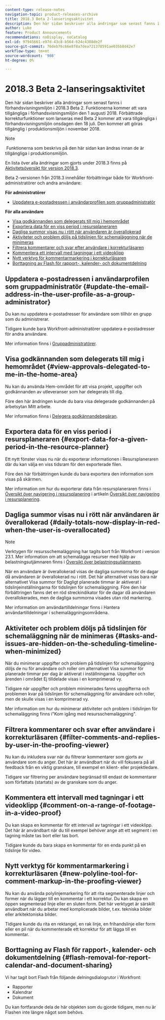 ```yaml
---
content-type: release-notes
navigation-topic: product-releases-archive
title: 2018.3 Beta 2-lanseringsaktivitet
description: Den här sidan beskriver alla ändringar som senast fanns i förhandsvisningsmiljön i 2018.3 Beta 2. Funktionerna kommer att vara tillgängliga i förhandsvisningsmiljön den 1 augusti 2018. Förbättrade korrekturfunktioner som lanseras med Beta 2 kommer att vara tillgängliga i förhandsvisningsmiljön onsdagen den 18 juli. Den kommer att göras tillgänglig i produktionsmiljön i november 2018.
author: Luke
feature: Product Announcements
recommendations: noDisplay, noCatalog
exl-id: 97945661-e97d-43c8-b564-624c4388de2f
source-git-commit: 76deb76c66e8f8a7dea721378591ae035b8d42e7
workflow-type: tm+mt
source-wordcount: '908'
ht-degree: 0%

---
```


# 2018.3 Beta 2-lanseringsaktivitet

Den här sidan beskriver alla ändringar som senast fanns i förhandsvisningsmiljön i 2018.3 Beta 2. Funktionerna kommer att vara tillgängliga i förhandsvisningsmiljön den 1 augusti 2018. Förbättrade korrekturfunktioner som lanseras med Beta 2 kommer att vara tillgängliga i förhandsvisningsmiljön onsdagen den 18 juli. Den kommer att göras tillgänglig i produktionsmiljön i november 2018.

>[!NOTE]
>
> Funktionerna som beskrivs på den här sidan kan ändras innan de är tillgängliga i produktionsmiljön.

En lista över alla ändringar som gjorts under 2018.3 finns på  [Aktivitetsöversikt för version 2018.3](../../../../product-announcements/product-releases/quarterly-release-archive/2018.3-release-activity/2018.3-release-activity-overview.md).

Beta 2-versionen från 2018.3 innehåller förbättringar både för Workfront-administratörer och andra användare:

**För administratörer**

* [Uppdatera e-postadressen i användarprofilen som gruppadministratör](#update-the-email-address-in-the-user-profile-as-a-group-administrator)

**För alla användare**

* [Visa godkännanden som delegerats till mig i hemområdet](#view-approvals-delegated-to-me-in-the-home-area)
* [Exportera data för en viss period i resursplaneraren](#export-data-for-a-given-period-in-the-resource-planner)
* [Dagliga summor visas nu i rött när användaren är överallokerad](#daily-totals-now-display-in-red-when-the-user-is-overallocated)
* [Aktiviteter och problem döljs på tidslinjen för schemaläggning när de minimeras](#tasks-and-issues-are-hidden-on-the-scheduling-timeline-when-minimized)
* [Filtrera kommentarer och svar efter användare i korrekturläsaren](#filter-comments-and-replies-by-user-in-the-proofing-viewer)
* [Kommentera ett intervall med tagningar i ett videoklipp](#comment-on-a-range-of-footage-in-a-video-proof)
* [Nytt verktyg för kommentarmarkering i korrekturläsaren](#new-polyline-tool-for-comment-markup-in-the-proofing-viewer)
* [Borttagning av Flash för rapport-, kalender- och dokumentdelning](#flash-removal-for-report-calendar-and-document-sharing)

## Uppdatera e-postadressen i användarprofilen som gruppadministratör {#update-the-email-address-in-the-user-profile-as-a-group-administrator}

Du kan nu uppdatera e-postadresser för användare som tillhör en grupp som du administrerar. 

Tidigare kunde bara Workfront-administratörer uppdatera e-postadresser för andra användare. 

Mer information finns i [Gruppadministratörer](../../../../administration-and-setup/manage-groups/group-roles/group-administrators.md).

## Visa godkännanden som delegerats till mig i hemområdet {#view-approvals-delegated-to-me-in-the-home-area}

Nu kan du använda Hem-området för att visa projekt, uppgifter och godkännanden av utleveranser som har delegerats till dig.

Före den här ändringen kunde du bara visa delegerade godkännanden på arbetsytan Mitt arbete.

Mer information finns i [Delegera godkännandebegäran](../../../../review-and-approve-work/manage-approvals/delegate-approval-requests.md).

## Exportera data för en viss period i resursplaneraren {#export-data-for-a-given-period-in-the-resource-planner}

Ett nytt fönster visas nu när du exporterar informationen i Resursplaneraren där du kan välja en viss tidsram för den exporterade filen.

Före den här förbättringen kunde du bara exportera den information som visas på skärmen.

Mer information om hur du exporterar data från resursplaneraren finns i [Översikt över navigering i resursplanering](../../../../resource-mgmt/resource-planning/resource-planner-navigation.md) i artikeln [Översikt över navigering i resursplanering](../../../../resource-mgmt/resource-planning/resource-planner-navigation.md).

## Dagliga summor visas nu i rött när användaren är överallokerad {#daily-totals-now-display-in-red-when-the-user-is-overallocated}

>[!NOTE]
>
Verktygen för resursschemaläggning har tagits bort från Workfront i version 23.1. Mer information om att schemalägga resurser med hjälp av belastningsutjämnaren finns i [Översikt över belastningsutjämnaren](../../../../resource-mgmt/workload-balancer/overview-workload-balancer.md).

När en användare är överallokerad visas de dagliga summorna för de dagar då användaren är överallokerad nu i rött. Det här alternativet visas bara när alternativet Visa summor för Dagligt planerade timmar är aktiverat i tidslinjeinställningarna för tidslinjen för schemaläggning. Före den här förbättringen fanns det en röd streckindikator för de dagar då användaren överallokerades, men de dagliga summorna visades utan röd markering.

Mer information om användartilldelningar finns i Hantera användartilldelningar i schemaläggningsområdena.

## Aktiviteter och problem döljs på tidslinjen för schemaläggning när de minimeras {#tasks-and-issues-are-hidden-on-the-scheduling-timeline-when-minimized}

När du minimerar uppgifter och problem på tidslinjen för schemaläggning döljs de nu för användare och roller om alternativet Visa summor för planerade timmar per dag är aktiverat i inställningarna. Uppgifter och ärenden i området Ej tilldelade visas i en komprimerad vy.

Tidigare när uppgifter och problem minimerades fanns uppgifterna och problemen kvar på tidslinjen för schemaläggning för användare och roller, men de skulle visas i en komprimerad vy.

Mer information om hur du minimerar aktiviteter och problem i tidslinjen för schemaläggning finns i&quot;Kom igång med resursschemaläggning&quot;.

## Filtrera kommentarer och svar efter användare i korrekturläsaren {#filter-comments-and-replies-by-user-in-the-proofing-viewer}

Nu kan du inkludera svar när du filtrerar kommentarer som gjorts av användare som du anger. Det här är användbart när du vill fokusera på all feedback från en viktig granskare, till exempel en klient- eller projektledare.

Tidigare var filtrering per användare begränsad till endast de kommentarer som författats (startats) av de granskare som du anger.

## Kommentera ett intervall med tagningar i ett videoklipp {#comment-on-a-range-of-footage-in-a-video-proof}

Du kan skapa en kommentar för ett intervall av tagningar i ett videoklipp. Det här är användbart när du till exempel behöver ange att ett segment i en tagning måste tas bort eller tas bort.

Tidigare kunde du bara skapa en kommentar för en enda punkt på en tidslinje för video.

## Nytt verktyg för kommentarmarkering i korrekturläsaren {#new-polyline-tool-for-comment-markup-in-the-proofing-viewer}

Nu kan du använda polylinjemarkering för att rita segmenterade linjer och former när du lägger till en kommentar i ett korrektur. Du kan skapa en öppen segmenterad linje eller en sluten form. Det här verktyget är särskilt användbart när du arbetar med komplicerade bilder, t.ex. tekniska bilder eller arkitektoniska bilder.

Tidigare kunde du rita en rektangel, en rak linje, en frihandslinje eller form eller en pil när du kommenterade ett korrektur för att lägga till en kommentar.

## Borttagning av Flash för rapport-, kalender- och dokumentdelning {#flash-removal-for-report-calendar-and-document-sharing}

Vi har tagit bort Flash från följande delningsdialogrutor i Workfront:

* Rapporter
* Kalendrar
* Dokument

Du kan fortfarande dela de här objekten som du gjorde tidigare, men nu är Flashen inte längre något som behövs.
